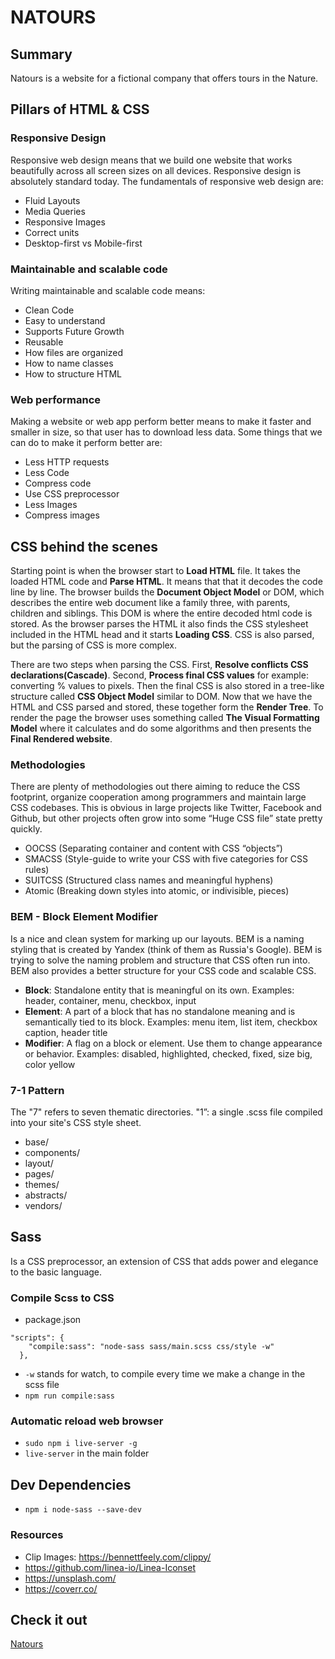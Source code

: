 # NATOURS

## Summary
Natours is a website for a fictional company that offers tours in the Nature.

## Pillars of HTML & CSS

### **Responsive Design**
Responsive web design means that we build one website that works beautifully across all screen sizes on all devices. Responsive design is absolutely standard today. The fundamentals of responsive web design are:
- Fluid Layouts
- Media Queries
- Responsive Images
- Correct units
- Desktop-first vs Mobile-first

### **Maintainable and scalable code**
Writing maintainable and scalable code means:
- Clean Code
- Easy to understand
- Supports Future Growth
- Reusable
- How files are organized
- How to name classes
- How to structure HTML

### **Web performance**
Making a website or web app perform better means to make it faster and smaller in size, so that user has to download less data. Some things that we can do to make it perform better are:
- Less HTTP requests
- Less Code
- Compress code
- Use CSS preprocessor
- Less Images
- Compress images

## CSS behind the scenes
Starting point is when the browser start to **Load HTML** file. It takes the loaded HTML code and **Parse HTML**. It means that that it decodes the code line by line. The browser builds the **Document Object Model** or DOM, which describes the entire web document like a family three, with parents, children and siblings. This DOM is where the entire decoded html code is stored. As the browser parses the HTML it also finds the CSS stylesheet included in the HTML head and it starts **Loading CSS**. CSS is also parsed, but the parsing of CSS is more complex.

There are two steps when parsing the CSS. First, **Resolve conflicts CSS declarations(Cascade)**. Second, **Process final CSS values** for example: converting % values to pixels. Then the final CSS is also stored in a tree-like structure called **CSS Object Model** similar to DOM. Now that we have the HTML and CSS parsed and stored, these together form the **Render Tree**. To render the page the browser uses something called **The Visual Formatting Model** where it calculates and do some algorithms and then presents the **Final Rendered website**.

### Methodologies

There are plenty of methodologies out there aiming to reduce the CSS footprint, organize cooperation among programmers and maintain large CSS codebases. This is obvious in large projects like Twitter, Facebook and Github, but other projects often grow into some “Huge CSS file” state pretty quickly.

- OOCSS (Separating container and content with CSS “objects”)
- SMACSS (Style-guide to write your CSS with five categories for CSS rules)
- SUITCSS (Structured class names and meaningful hyphens)
- Atomic (Breaking down styles into atomic, or indivisible, pieces)

### BEM - Block Element Modifier
Is a nice and clean system for marking up our layouts. BEM is a naming styling that is created by Yandex (think of them as Russia's Google). BEM is trying to solve the naming problem and structure that CSS often run into. BEM also provides a better structure for your CSS code and scalable CSS.

- **Block**: Standalone entity that is meaningful on its own. Examples:
header, container, menu, checkbox, input
- **Element**: A part of a block that has no standalone meaning and is semantically tied to its block. Examples: menu item, list item, checkbox caption, header title
- **Modifier**: A flag on a block or element. Use them to change appearance or behavior. Examples: disabled, highlighted, checked, fixed, size big, color yellow

### 7-1 Pattern
The "7" refers to seven thematic directories. "1”: a single .scss file compiled into your site's CSS style sheet.
- base/
- components/
- layout/
- pages/
- themes/
- abstracts/
- vendors/

## Sass
Is a CSS preprocessor, an extension of CSS that adds power and elegance to the basic language.

### Compile Scss to CSS
- package.json
```
"scripts": {
    "compile:sass": "node-sass sass/main.scss css/style -w"
  },
```
- `-w` stands for watch, to compile every time we make a change in the scss file
- `npm run compile:sass`

### Automatic reload web browser
- `sudo npm i live-server -g`
- `live-server` in the main folder

## Dev Dependencies
- `npm i node-sass --save-dev`


### Resources
- Clip Images: https://bennettfeely.com/clippy/
- https://github.com/linea-io/Linea-Iconset
- https://unsplash.com/
- https://coverr.co/

## Check it out
[Natours](https://araqueheinz.github.io/Project-Natours/)
